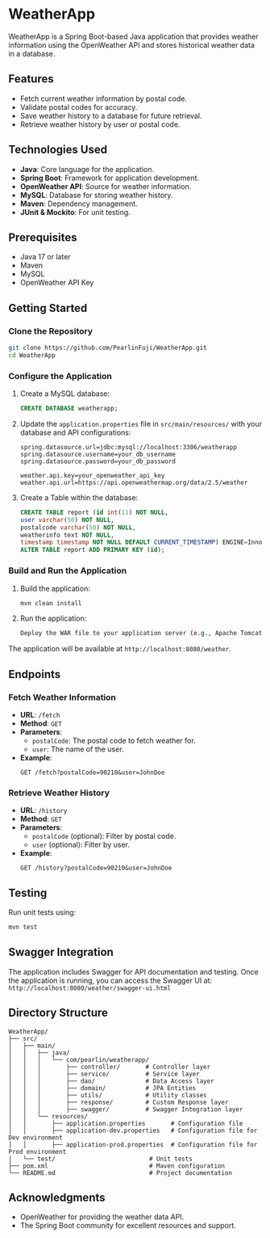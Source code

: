 # WeatherApp

WeatherApp is a Spring Boot-based Java application that provides weather information using the OpenWeather API and stores historical weather data in a database.

## Features

- Fetch current weather information by postal code.
- Validate postal codes for accuracy.
- Save weather history to a database for future retrieval.
- Retrieve weather history by user or postal code.

## Technologies Used

- **Java**: Core language for the application.
- **Spring Boot**: Framework for application development.
- **OpenWeather API**: Source for weather information.
- **MySQL**: Database for storing weather history.
- **Maven**: Dependency management.
- **JUnit & Mockito**: For unit testing.

## Prerequisites

- Java 17 or later
- Maven
- MySQL
- OpenWeather API Key

## Getting Started

### Clone the Repository

```bash
git clone https://github.com/PearlinFuji/WeatherApp.git
cd WeatherApp
```

### Configure the Application

1. Create a MySQL database:
   ```sql
   CREATE DATABASE weatherapp;
   ```

2. Update the `application.properties` file in `src/main/resources/` with your database and API configurations:

   ```properties
   spring.datasource.url=jdbc:mysql://localhost:3306/weatherapp
   spring.datasource.username=your_db_username
   spring.datasource.password=your_db_password

   weather.api.key=your_openweather_api_key
   weather.api.url=https://api.openweathermap.org/data/2.5/weather
   ```
3. Create a Table within the database:
   ```sql
   CREATE TABLE report (id int(11) NOT NULL,
   user varchar(50) NOT NULL,
   postalcode varchar(50) NOT NULL,
   weatherinfo text NOT NULL,
   timestamp timestamp NOT NULL DEFAULT CURRENT_TIMESTAMP) ENGINE=InnoDB DEFAULT CHARSET=latin1;
   ALTER TABLE report ADD PRIMARY KEY (id);
   ```

### Build and Run the Application

1. Build the application:
   ```bash
   mvn clean install
   ```

2. Run the application:
   ```bash
   Deploy the WAR file to your application server (e.g., Apache Tomcat, JBoss, etc.).
   ```

The application will be available at `http://localhost:8080/weather`.

## Endpoints

### Fetch Weather Information
- **URL**: `/fetch`
- **Method**: `GET`
- **Parameters**:
  - `postalCode`: The postal code to fetch weather for.
  - `user`: The name of the user.
- **Example**:
  ```http
  GET /fetch?postalCode=90210&user=JohnDoe
  ```

### Retrieve Weather History
- **URL**: `/history`
- **Method**: `GET`
- **Parameters**:
  - `postalCode` (optional): Filter by postal code.
  - `user` (optional): Filter by user.
- **Example**:
  ```http
  GET /history?postalCode=90210&user=JohnDoe
  ```

## Testing

Run unit tests using:

```bash
mvn test
```
## Swagger Integration

The application includes Swagger for API documentation and testing. Once the application is running, you can access the Swagger UI at: `http://localhost:8080/weather/swagger-ui.html`

## Directory Structure

```
WeatherApp/
├── src/
│   ├── main/
│   │   ├── java/
│   │   │   └── com/pearlin/weatherapp/
│   │   │       ├── controller/       # Controller layer
│   │   │       ├── service/          # Service layer
│   │   │       ├── dao/              # Data Access layer
│   │   │       ├── domain/           # JPA Entities
│   │   │       ├── utils/            # Utility classes
│   │   │       ├── response/         # Custom Response layer
│   │   │       ├── swagger/          # Swagger Integration layer
│   │   └── resources/
│   │       ├── application.properties       # Configuration file
│   │       ├── application-dev.properties   # Configuration file for Dev environment
│   │       ├── application-prod.properties  # Configuration file for Prod environment
│   └── test/                          # Unit tests
├── pom.xml                            # Maven configuration
└── README.md                          # Project documentation
```

## Acknowledgments

- OpenWeather for providing the weather data API.
- The Spring Boot community for excellent resources and support.

